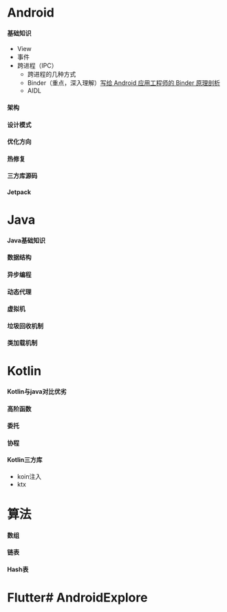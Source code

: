 # Android
#### 基础知识
-  View
-  事件
-  跨进程（IPC）
    * 跨进程的几种方式
    * Binder（重点，深入理解）[写给 Android 应用工程师的 Binder 原理剖析](https://zhuanlan.zhihu.com/p/35519585)
    * AIDL
#### 架构
#### 设计模式
#### 优化方向
#### 热修复
#### 三方库源码
#### Jetpack

# Java
#### Java基础知识
#### 数据结构
#### 异步编程
#### 动态代理
#### 虚拟机
#### 垃圾回收机制
#### 类加载机制

# Kotlin
#### Kotlin与java对比优劣
#### 高阶函数
#### 委托
#### 协程
#### Kotlin三方库
-  koin注入
-  ktx

# 算法
#### 数组
#### 链表
#### Hash表

# Flutter# AndroidExplore